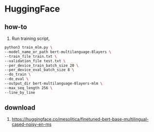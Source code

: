 # HuggingFace

## how-to

1. Run training script,

```bash
python3 train_mlm.py \
--model_name_or_path bert-multilanguage-8layers \
--train_file train.txt \
--validation_file test.txt \
--per_device_train_batch_size 20 \
--per_device_eval_batch_size 8 \
--do_train \
--do_eval \
--output_dir bert-multilanguage-8layers-mlm \
--max_seq_length 256 \
--line_by_line
```

## download

1. https://huggingface.co/mesolitica/finetuned-bert-base-multilingual-cased-noisy-en-ms